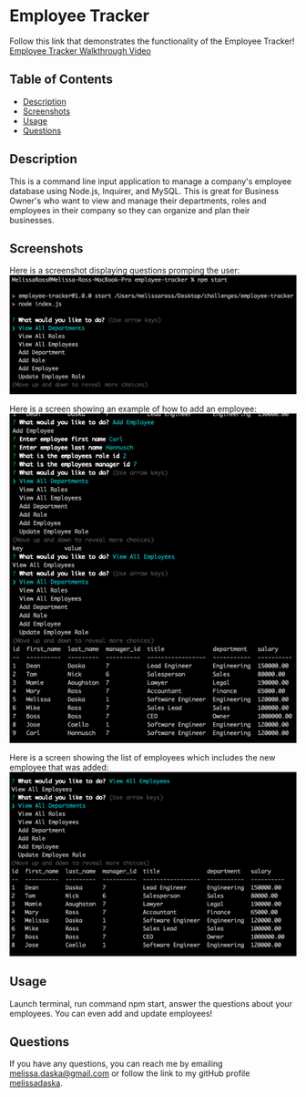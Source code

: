 # Employee Tracker

Follow this link that demonstrates the functionality of the Employee Tracker! [Employee Tracker Walkthrough Video]()

  ## Table of Contents
  
  * [Description](#description)
  * [Screenshots](#screenshots)
  * [Usage](#usage)
  * [Questions](#questions)

## Description

This is a command line input application to manage a company's employee database using Node.js, Inquirer, and MySQL. This is great for Business Owner's who want to view and manage their departments, roles and employees in their company so they can organize and plan their businesses.

## Screenshots
Here is a screenshot displaying questions promping the user: 
![Questions for user](./assets/questions.png)

Here is a screen showing an example of how to add an employee:
![Example of adding an employee](./assets/addemployee.png)

Here is a screen showing the list of employees which includes the new employee that was added:
![Check to make sure employee was added](./assets/viewemployees.png)

## Usage
Launch terminal, run command npm start, answer the questions about your employees. You can even add and update employees!


## Questions
If you have any questions, you can reach me by emailing [melissa.daska@gmail.com](mailto:melissa.daska@gmail.com) or follow the link to my gitHub profile [melissadaska](https://github.com/melissadaska).
